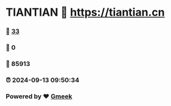 # TIANTIAN :link: https://tiantian.cn 
### :page_facing_up: [33](https://tiantian.cn/tag.html) 
### :speech_balloon: 0 
### :hibiscus: 85913 
### :alarm_clock: 2024-09-13 09:50:34 
### Powered by :heart: [Gmeek](https://github.com/Meekdai/Gmeek)
